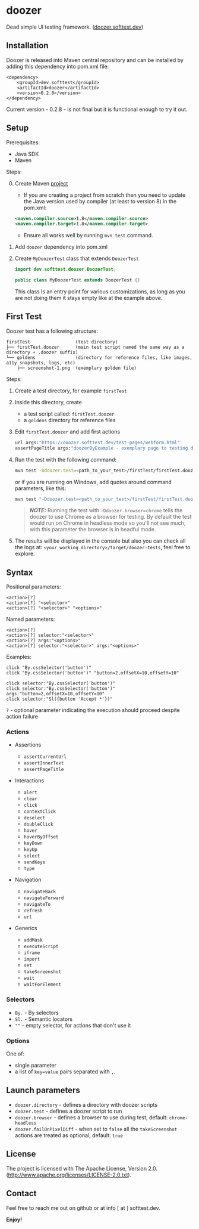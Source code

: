 # doozer

Dead simple UI testing framework. ([doozer.softtest.dev](https://doozer.softtest.dev/))

## Installation

Doozer is released into Maven central repository and can be installed by adding this dependency into
pom.xml file:

```
<dependency>
    <groupId>dev.softtest</groupId>
    <artifactId>doozer</artifactId>
    <version>0.2.8</version>
</dependency>
```

Current version - 0.2.8 - is not final but it is functional enough to try it out.

## Setup

Prerequisites:

- Java SDK
- Maven

Steps:

0. Create Maven [project](https://maven.apache.org/guides/getting-started/maven-in-five-minutes.html)

    - If you are creating a project from scratch then you need to update the Java version used by compiler
    (at least to version 8) in the pom.xml:

    ```xml
    <maven.compiler.source>1.8</maven.compiler.source>
    <maven.compiler.target>1.8</maven.compiler.target>
    ```

    - Ensure all works well by running `mvn test` command.

1. Add `doozer` dependency into pom.xml
2. Create `MyDoozerTest` class that extends `DoozerTest`

    ```java
    import dev.softtest.doozer.DoozerTest;

    public class MyDoozerTest extends DoozerTest {}
    ```

    This class is an entry point for various customizations, as long as you are not doing them it
    stays empty like at the example above.


## First Test

Doozer test has a following structure:

```
firstTest                 (test directory)
├── firstTest.doozer      (main test script named the same way as a directory + .doozer suffix)
└── goldens               (directory for reference files, like images, a11y snapshots, logs, etc)
    ├── screenshot-1.png  (exemplary golden file)
```

Steps:

1. Create a test directory, for example `firstTest`
2. Inside this directory, create
    - a test script called: `firstTest.doozer`
    - a `goldens` directory for reference files
3. Edit `firstTest.doozer` and add first actions

    ```bash
    url args:"https://doozer.softtest.dev/test-pages/webform.html"
    assertPageTitle args:"doozerByExample - exemplary page to testing doozer actions"
    ```

4. Run the test with the following command:

    ```bash
    mvn test -Ddoozer.test=<path_to_your_test>/firstTest/firstTest.doozer -Ddoozer.browser=chrome
    ```

    or if you are running on Windows, add quotes around command parameters, like this:

    ```bash
    mvn test "-Ddoozer.test=<path_to_your_test>/firstTest/firstTest.doozer" "-Ddoozer.browser=chrome"
    ```

    > **_NOTE:_**  Running the test with `-Ddoozer.browser=chrome` tells the doozer to use
    Chrome as a browser for testing. By default the test would run on Chrome in headless mode so
    you'll not see much, with this parameter the browser is in headful mode.

5. The results will be displayed in the console but also you can check all the logs at:
`<your_working_directory>/target/doozer-tests`, feel free to explore.


## Syntax

Positional parameters:
```
<action>[?]
<action>[?] "<selector>"
<action>[?] "<selector>" "<options>"
```


Named parameters:

```
<action>[?]
<action>[?] selector:"<selector>"
<action>[?] args:"<options>"
<action>[?] selector:"<selector>" args:"<options>"
```

Examples:

```
click "By.cssSelector('button')"
click "By.cssSelector('button')" "button=2,offsetX=10,offsetY=10"

click selector:"By.cssSelector('button')"
click selector:"By.cssSelector('button')" args:"button=2,offsetX=10,offsetY=10"
click selector:"Sl({button 'Accept *'})"
```

`?` - optional parameter indicating the execution should proceed despite action failure

### Actions

- Assertions
  - `assertCurrentUrl`
  - `assertInnerText`
  - `assertPageTitle`

- Interactions
  - `alert`
  - `clear`
  - `click`
  - `contextClick`
  - `deselect`
  - `doubleClick`
  - `hover`
  - `hoverByOffset`
  - `keyDown`
  - `keyUp`
  - `select`
  - `sendKeys`
  - `type`

- Navigation
  - `navigateBack`
  - `navigateForward`
  - `navigateTo`
  - `refresh`
  - `url`

- Generics
  - `addMask`
  - `executeScript`
  - `iframe`
  - `import`
  - `set`
  - `takeScreenshot`
  - `wait`
  - `waitForElement`

### Selectors

- `By.` - By selectors
- `Sl.` - Semantic locators
- `""` - empty selector, for actions that don't use it


### Options

One of:

- single parameter
- a list of `key=value` pairs separated with `,`.

## Launch parameters

- `doozer.directory` - defines a directory with doozer scripts
- `doozer.test` - defines a doozer script to run
- `doozer.browser` - defines a browser to use during test, default: `chrome-headless`
- `doozer.failOnPixelDiff` - when set to `false` all the `takeScreenshot` actions are treated as optional,
default: `true`

## License

The project is licensed with The Apache License, Version 2.0.
(http://www.apache.org/licenses/LICENSE-2.0.txt).


## Contact

Feel free to reach me out on github or at info [ at ] softtest.dev.

**Enjoy!**
